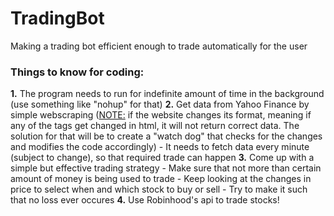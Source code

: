 # TradingBot

Making a trading bot efficient enough to trade automatically for the user

<h3>Things to know for coding:</h3>

**1.** The program needs to run for indefinite amount of time in the background (use something like "nohup" for that)
**2.** Get data from Yahoo Finance by simple webscraping (<u>NOTE:</u> if the website changes its format, meaning if any of the tags get changed in html, it will not return correct data. The solution for that will be to create a "watch dog" that checks for the changes and modifies the code accordingly)
    - It needs to fetch data every minute (subject to change), so that required trade can happen
**3.** Come up with a simple but effective trading strategy
    - Make sure that not more than certain amount of money is being used to trade
    - Keep looking at the changes in price to select when and which stock to buy or sell
    - Try to make it such that no loss ever occures
**4.** Use Robinhood's api to trade stocks!
